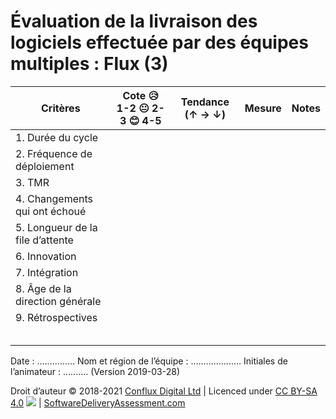 # Évaluation de la livraison des logiciels effectuée par des équipes multiples : Flux (3)

| **Critères**            | **Cote 😥 1-2 😐 2-3 😊 4-5** | **Tendance (↑ → ↓)** | **Mesure** | **Notes** |
| ------------------------ | ---------------------------- | ----------------- | ---------- | --------- |
| 1\. Durée du cycle           |                              |                   |            |           |
| 2\. Fréquence de déploiement |                              |                   |            |           |
| 3\. TMR                 |                              |                   |            |           |
| 4\. Changements qui ont échoué       |                              |                   |            |           |
| 5\. Longueur de la file d’attente         |                              |                   |            |           |
| 6\. Innovation           |                              |                   |            |           |
| 7\. Intégration           |                              |                   |            |           |
| 8\. Âge de la direction générale           |                              |                   |            |           |
| 9\. Rétrospectives       |                              |                   |            |           |
|                          |                              |                   |            |           |
|                          |                              |                   |            |           |
|                          |                              |                   |            |           |
|                          |                              |                   |            |           |
|                          |                              |                   |            |           |

Date : ............... Nom et région de l’équipe : .................... Initiales de l’animateur : .......... (Version 2019-03-28)

Droit d’auteur © 2018-2021 [Conflux Digital Ltd](https://confluxdigital.net/) | Licenced under [CC BY-SA 4.0](https://creativecommons.org/licenses/by-sa/4.0/) ![](https://licensebuttons.net/l/by-sa/3.0/88x31.png) | [SoftwareDeliveryAssessment.com](http://SoftwareDeliveryAssessment.com/)
